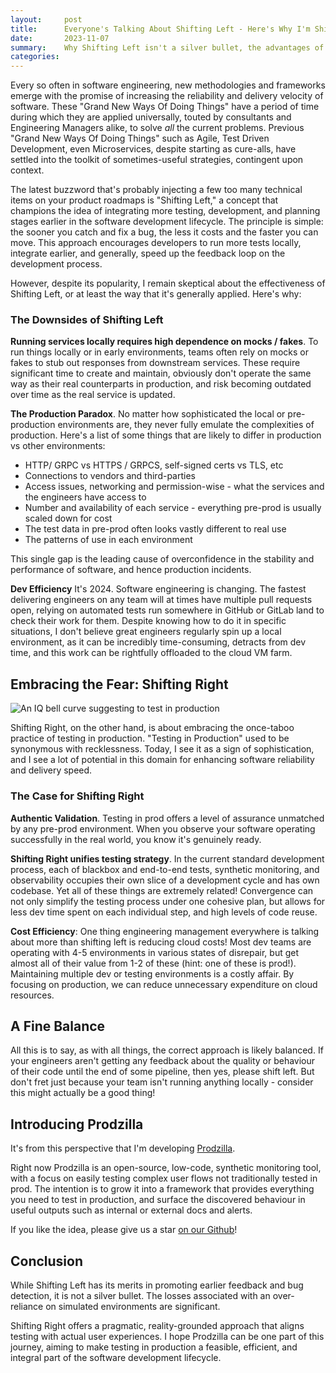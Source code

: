 ```yaml
---
layout:     post
title:      Everyone's Talking About Shifting Left - Here's Why I'm Shifting Right
date:       2023-11-07
summary:    Why Shifting Left isn't a silver bullet, the advantages of testing more in production instead, and how Prodzilla can help achieve it. 
categories: 
---
```


Every so often in software engineering, new methodologies and frameworks emerge with the promise of increasing the reliability and delivery velocity of software. These "Grand New Ways Of Doing Things" have a period of time during which they are applied universally, touted by consultants and Engineering Managers alike, to solve *all* the current problems. Previous "Grand New Ways Of Doing Things" such as Agile, Test Driven Development, even Microservices, despite starting as cure-alls, have settled into the toolkit of sometimes-useful strategies, contingent upon context.

The latest buzzword that's probably injecting a few too many technical items on your product roadmaps is "Shifting Left," a concept that champions the idea of integrating more testing, development, and planning stages earlier in the software development lifecycle. The principle is simple: the sooner you catch and fix a bug, the less it costs and the faster you can move. This approach encourages developers to run more tests locally, integrate earlier, and generally, speed up the feedback loop on the development process.

However, despite its popularity, I remain skeptical about the effectiveness of Shifting Left, or at least the way that it's generally applied. Here's why:

### The Downsides of Shifting Left

**Running services locally requires high dependence on mocks / fakes**. To run things locally or in early environments, teams often rely on mocks or fakes to stub out responses from downstream services. These require significant time to create and maintain, obviously don't operate the same way as their real counterparts in production, and risk becoming outdated over time as the real service is updated.

**The Production Paradox**. No matter how sophisticated the local or pre-production environments are, they never fully emulate the complexities of production. Here's a list of some things that are likely to differ in production vs other environments:
- HTTP/ GRPC vs HTTPS / GRPCS, self-signed certs vs TLS, etc
- Connections to vendors and third-parties
- Access issues, networking and permission-wise - what the services and the engineers have access to
- Number and availability of each service - everything pre-prod is usually scaled down for cost
- The test data in pre-prod often looks vastly different to real use
- The patterns of use in each environment

This single gap is the leading cause of overconfidence in the stability and performance of software, and hence production incidents.

**Dev Efficiency** It's 2024. Software engineering is changing. The fastest delivering engineers on any team will at times have multiple pull requests open, relying on automated tests run somewhere in GitHub or GitLab land to check their work for them. Despite knowing how to do it in specific situations, I don't believe great engineers regularly spin up a local environment, as it can be incredibly time-consuming, detracts from dev time, and this work can be rightfully offloaded to the cloud VM farm.

## Embracing the Fear: Shifting Right

![An IQ bell curve suggesting to test in production](/images/iq-bell-curve.png)

Shifting Right, on the other hand, is about embracing the once-taboo practice of testing in production. "Testing in Production" used to be synonymous with recklessness. Today, I see it as a sign of sophistication, and I see a lot of potential in this domain for enhancing software reliability and delivery speed.

### The Case for Shifting Right

**Authentic Validation**. Testing in prod offers a level of assurance unmatched by any pre-prod environment. When you observe your software operating successfully in the real world, you know it's genuinely ready.

**Shifting Right unifies testing strategy**. In the current standard development process, each of blackbox and end-to-end tests, synthetic monitoring, and observability occupies their own slice of a development cycle and has own codebase. Yet all of these things are extremely related! Convergence can not only simplify the testing process under one cohesive plan, but allows for less dev time spent on each individual step, and high levels of code reuse. 

**Cost Efficiency**: One thing engineering management everywhere is talking about more than shifting left is reducing cloud costs! Most dev teams are operating with 4-5 environments in various states of disrepair, but get almost all of their value from 1-2 of these (hint: one of these is prod!). Maintaining multiple dev or testing environments is a costly affair. By focusing on production, we can reduce unnecessary expenditure on cloud resources.

## A Fine Balance

All this is to say, as with all things, the correct approach is likely balanced. If your engineers aren't getting any feedback about the quality or behaviour of their code until the end of some pipeline, then yes, please shift left. But don't fret just because your team isn't running anything locally - consider this might actually be a good thing!

## Introducing Prodzilla

It's from this perspective that I'm developing [Prodzilla](https://prodzilla.io).

Right now Prodzilla is an open-source, low-code, synthetic monitoring tool, with a focus on easily testing complex user flows not traditionally tested in prod. The intention is to grow it into a framework that provides everything you need to test in production, and surface the discovered behaviour in useful outputs such as internal or external docs and alerts.

If you like the idea, please give us a star [on our Github](https://github.com/prodzilla/prodzilla)! 


## Conclusion

While Shifting Left has its merits in promoting earlier feedback and bug detection, it is not a silver bullet. The losses associated with an over-reliance on simulated environments are significant. 

Shifting Right offers a pragmatic, reality-grounded approach that aligns testing with actual user experiences. I hope Prodzilla can be one part of this journey, aiming to make testing in production a feasible, efficient, and integral part of the software development lifecycle.